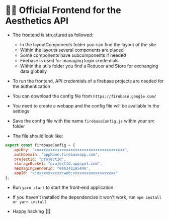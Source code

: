 # 👨‍💻 Official Frontend for the Aesthetics API

- The frontend is structured as followed:
  - In the layoutComponents folder you can find the layout of the site
  - Within the layouts several components are placed
  - Some components have subcomponents if needed
  - Firebase is used for managing login credentials
  - Within the utils folder you find a Reducer and Store for exchanging data globally

- To run the frontend, API credentials of a firebase projects are needed for the authentication
- You can download the config file from `https://firebase.google.com/`
- You need to create a webapp and the config file will be available in the settings
- Save the config file with the name `firebaseConfig.js` within your src folder
- The file should look like:
```javascript
export const firebaseConfig = {
    apiKey: "xxxxxxxxxxxxxxxxxxxxxxxxxxxxxxxxxxxxxxxx",
    authDomain: "appName.firebaseapp.com",
    projectId: "projectId",
    storageBucket: "projectId.appspot.com",
    messagingSenderId: "986342195848",
    appId: "x:xxxxxxxxxxx:web:xxxxxxxxxxxxxxxxxxx"
};
```

- Run `yarn start` to start the front-end application
- If you haven't installed the dependencies it won't work, run `npm install or yarn install`


- Happy hacking 🤖🖤